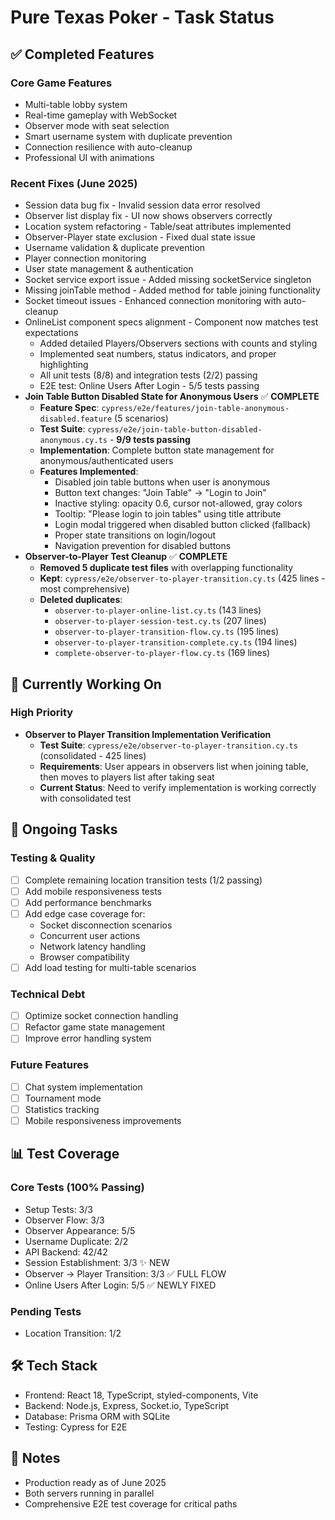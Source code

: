 # Pure Texas Poker - Task Status

## ✅ Completed Features

### Core Game Features
- Multi-table lobby system
- Real-time gameplay with WebSocket
- Observer mode with seat selection
- Smart username system with duplicate prevention
- Connection resilience with auto-cleanup
- Professional UI with animations

### Recent Fixes (June 2025)
- Session data bug fix - Invalid session data error resolved
- Observer list display fix - UI now shows observers correctly
- Location system refactoring - Table/seat attributes implemented
- Observer-Player state exclusion - Fixed dual state issue
- Username validation & duplicate prevention
- Player connection monitoring
- User state management & authentication
- Socket service export issue - Added missing socketService singleton
- Missing joinTable method - Added method for table joining functionality
- Socket timeout issues - Enhanced connection monitoring with auto-cleanup
- OnlineList component specs alignment - Component now matches test expectations
  * Added detailed Players/Observers sections with counts and styling
  * Implemented seat numbers, status indicators, and proper highlighting  
  * All unit tests (8/8) and integration tests (2/2) passing
  * E2E test: Online Users After Login - 5/5 tests passing
- **Join Table Button Disabled State for Anonymous Users** ✅ **COMPLETE**
  * **Feature Spec**: `cypress/e2e/features/join-table-anonymous-disabled.feature` (5 scenarios)
  * **Test Suite**: `cypress/e2e/join-table-button-disabled-anonymous.cy.ts` - **9/9 tests passing**
  * **Implementation**: Complete button state management for anonymous/authenticated users
  * **Features Implemented**:
    - Disabled join table buttons when user is anonymous
    - Button text changes: "Join Table" → "Login to Join"
    - Inactive styling: opacity 0.6, cursor not-allowed, gray colors
    - Tooltip: "Please login to join tables" using title attribute
    - Login modal triggered when disabled button clicked (fallback)
    - Proper state transitions on login/logout
    - Navigation prevention for disabled buttons
- **Observer-to-Player Test Cleanup** ✅ **COMPLETE**
  * **Removed 5 duplicate test files** with overlapping functionality
  * **Kept**: `cypress/e2e/observer-to-player-transition.cy.ts` (425 lines - most comprehensive)
  * **Deleted duplicates**:
    - `observer-to-player-online-list.cy.ts` (143 lines)
    - `observer-to-player-session-test.cy.ts` (207 lines)
    - `observer-to-player-transition-flow.cy.ts` (195 lines)
    - `observer-to-player-transition-complete.cy.ts` (194 lines)
    - `complete-observer-to-player-flow.cy.ts` (169 lines)

## 🔄 Currently Working On

### High Priority
- **Observer to Player Transition Implementation Verification**
  * **Test Suite**: `cypress/e2e/observer-to-player-transition.cy.ts` (consolidated - 425 lines)
  * **Requirements**: User appears in observers list when joining table, then moves to players list after taking seat
  * **Current Status**: Need to verify implementation is working correctly with consolidated test

## 🚧 Ongoing Tasks

### Testing & Quality
- [ ] Complete remaining location transition tests (1/2 passing)
- [ ] Add mobile responsiveness tests
- [ ] Add performance benchmarks
- [ ] Add edge case coverage for:
  - Socket disconnection scenarios
  - Concurrent user actions
  - Network latency handling
  - Browser compatibility
- [ ] Add load testing for multi-table scenarios

### Technical Debt
- [ ] Optimize socket connection handling
- [ ] Refactor game state management
- [ ] Improve error handling system

### Future Features
- [ ] Chat system implementation
- [ ] Tournament mode
- [ ] Statistics tracking
- [ ] Mobile responsiveness improvements

## 📊 Test Coverage

### Core Tests (100% Passing)
- Setup Tests: 3/3
- Observer Flow: 3/3
- Observer Appearance: 5/5
- Username Duplicate: 2/2
- API Backend: 42/42
- Session Establishment: 3/3 ✨ NEW
- Observer → Player Transition: 3/3 ✅ FULL FLOW
- Online Users After Login: 5/5 ✅ NEWLY FIXED

### Pending Tests
- Location Transition: 1/2

## 🛠️ Tech Stack
- Frontend: React 18, TypeScript, styled-components, Vite
- Backend: Node.js, Express, Socket.io, TypeScript
- Database: Prisma ORM with SQLite
- Testing: Cypress for E2E

## 📝 Notes
- Production ready as of June 2025
- Both servers running in parallel
- Comprehensive E2E test coverage for critical paths
